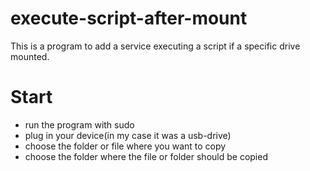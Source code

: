 # execute-script-after-mount
This is a program to add a service executing a script if a specific drive mounted.

# Start
- run the program with sudo
- plug in your device(in my case it was a usb-drive)
- choose the folder or file where you want to copy
- choose the folder where the file or folder should be copied

